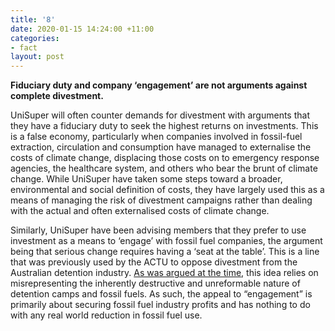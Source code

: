 ```yaml
---
title: '8'
date: 2020-01-15 14:24:00 +11:00
categories:
- fact
layout: post
---
```


**Fiduciary duty and company ‘engagement’ are not arguments against complete divestment.**

UniSuper will often counter demands for divestment with arguments that they have a fiduciary duty to seek the highest returns on investments. This is a false economy, particularly when companies involved in fossil-fuel extraction, circulation and consumption have managed to externalise the costs of climate change, displacing those costs on to emergency response agencies, the healthcare system, and others who bear the brunt of climate change. While UniSuper have taken some steps toward a broader, environmental and social definition of costs, they have largely used this as a means of managing the risk of divestment campaigns rather than dealing with the actual and often externalised costs of climate change.

Similarly, UniSuper have been advising members that they prefer to use investment as a means to ‘engage’ with fossil fuel companies, the argument being that serious change requires having a ‘seat at the table’. This is a line that was previously used by the ACTU to oppose divestment from the Australian detention industry. [As was argued at the time](https://newmatilda.com/2015/09/10/are-divestment-campaigns-calls-nicer-cages-ethical-carnage-and-cleaner-coal/), this idea relies on misrepresenting the inherently destructive and unreformable nature of detention camps and fossil fuels. As such, the appeal to “engagement” is primarily about securing fossil fuel industry profits and has nothing to do with any real world reduction in fossil fuel use.